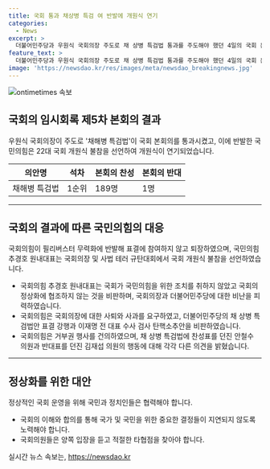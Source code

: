 ```yaml
---
title: 국회 통과 채상병 특검 여 반발에 개원식 연기
categories:
  - News
excerpt: >
  더불어민주당과 우원식 국회의장 주도로 채 상병 특검법 통과를 주도해야 했던 4일의 국회 본회의. 필리버스터 종료와 야당 반발, 22대 국회 개원식 불참 선언 등의 논란 속에 특검법은 통과됐다. 국민의힘 의원들의 반발과 관련하여 퇴장과 강한 비판이 이어졌으며, 정국의 긴장이 고조되고 있음.
feature_text: >
  더불어민주당과 우원식 국회의장 주도로 채 상병 특검법 통과를 주도해야 했던 4일의 국회 본회의. 필리버스터 종료와 야당 반발, 22대 국회 개원식 불참 선언 등의 논란 속에 특검법은 통과됐다. 국민의힘 의원들의 반발과 관련하여 퇴장과 강한 비판이 이어졌으며, 정국의 긴장이 고조되고 있음.
image: 'https://newsdao.kr/res/images/meta/newsdao_breakingnews.jpg'
---
```


<p><img src="https://newsdao.kr/res/images/meta/newsdao_breakingnews.jpg" alt="ontimetimes 속보" /></p>

<h2>국회의 임시회록 제5차 본회의 결과</h2>

<p data-ke-size="size16">우원식 국회의장이 주도로 '채해병 특검법'이 국회 본회의를 통과시켰고, 이에 반발한 국민의힘은 22대 국회 개원식 불참을 선언하여 개원식이 연기되었습니다.</p>

<table>
    <thead>
        <tr>
            <th>의안명</th>
            <th>석차</th>
            <th>본회의 찬성</th>
            <th>본회의 반대</th>
        </tr>
    </thead>
    <tbody>
        <tr>
            <td>채해병 특검법</td>
            <td>1순위</td>
            <td>189명</td>
            <td>1명</td>
        </tr>
    </tbody>
</table>

<hr>

<h2>국회의 결과에 따른 국민의힘의 대응</h2>

<p data-ke-size="size16">국회의힘이 필리버스터 무력화에 반발해 표결에 참여하지 않고 퇴장하였으며, 국민의힘 추경호 원내대표는 국회의장 및 사법 테러 규탄대회에서 국회 개원식 불참을 선언하였습니다.</p>

<ul>
    <li>국회의힘 추경호 원내대표는 국회가 국민의힘을 위한 조치를 취하지 않았고 국회의 정상화에 협조하지 않는 것을 비판하며, 국회의장과 더불어민주당에 대한 비난을 피력하였습니다.</li>
    <li>국회의힘은 국회의장에 대한 사퇴와 사과를 요구하였고, 더불어민주당의 채 상병 특검법안 표결 강행과 이재명 전 대표 수사 검사 탄핵소추안을 비판하였습니다.</li>
    <li>국회의힘은 거부권 행사를 건의하였으며, 채 상병 특검법에 찬성표를 던진 안철수 의원과 반대표를 던진 김재섭 의원의 행동에 대해 각각 다른 의견을 밝혔습니다.</li>
</ul>

<hr>

<h2>정상화를 위한 대안</h2>

<p data-ke-size="size16">정상적인 국회 운영을 위해 국민과 정치인들은 협력해야 합니다.</p>

<ul>
    <li>국회의 이해와 합의를 통해 국가 및 국민을 위한 중요한 결정들이 지연되지 않도록 노력해야 합니다.</li>
    <li>국회의원들은 양쪽 입장을 듣고 적절한 타협점을 찾아야 합니다.</li>
</ul>
실시간 뉴스 속보는, <a href="https://newsdao.kr" rel="dofollow">https://newsdao.kr</a>


